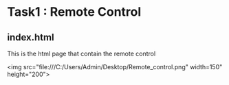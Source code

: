 # Task1 : Remote Control

## index.html 

This is the html page that contain the remote control

<img src="file:///C:/Users/Admin/Desktop/Remote_control.png" width=150" height="200">
